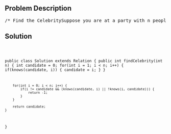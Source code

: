 <!--
<style>
  body { font-family: Arial, sans-serif; }
  .container { max-width: 700px; margin: 0 auto; padding: 10px; }
  .comment-block { background-color: #f9f9f9; padding: 10px; border-left: 5px solid #ccc; overflow-wrap: break-word; white-space: pre-wrap; }
  .code-block { background-color: #f4f4f4; padding: 10px; border: 1px solid #ddd; overflow-wrap: break-word; white-space: pre-wrap; }
</style>
-->

<div class='container'>
<h2>Problem Description</h2>
<div class='comment-block'>
<pre>
/* Find the CelebritySuppose you are at a party with n people (labeled from 0 to n - 1) and among them,there may exist one celebrity.The definition of a celebrity is that all the other n - 1 people know him/her buthe/she does not know any of them.Now you want to find out who the celebrity is or verify that there is not one.The only thing you are allowed to do is to ask questions like: "Hi, A. Do you know B?"to get information of whether A knows B. You need to find out the celebrity (or verifythere is not one) by asking as few questions as possible (in the asymptotic sense).You are given a helper function bool knows(a, b) which tells you whether A knows B.Implement a function int findCelebrity(n), your function should minimize the numberof calls to knows.Note: There will be exactly one celebrity if he/she is in the party. Return thecelebrity's label if there is a celebrity in the party. If there is no celebrity,return -1.*//* The knows API is defined in the parent class Relation.      boolean knows(int a, int b); */</pre>
</div>

<h2>Solution</h2>
<div class='code-block'>
<pre><code class='language-java'>


public class Solution extends Relation {
    public int findCelebrity(int n) {
        int candidate = 0;
        for(int i = 1; i < n; i++) {
            if(knows(candidate, i)) {
                candidate = i;
            }
        }
        
        for(int i = 0; i < n; i++) {
            if(i != candidate && (knows(candidate, i) || !knows(i, candidate))) {
                return -1;
            }
        }
        
        return candidate;
    }
}</code></pre>
</div>
</div>
